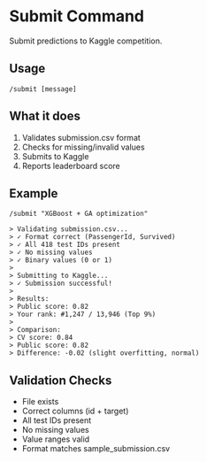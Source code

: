 # Submit Command

Submit predictions to Kaggle competition.

## Usage

```
/submit [message]
```

## What it does

1. Validates submission.csv format
2. Checks for missing/invalid values
3. Submits to Kaggle
4. Reports leaderboard score

## Example

```
/submit "XGBoost + GA optimization"

> Validating submission.csv...
> ✓ Format correct (PassengerId, Survived)
> ✓ All 418 test IDs present
> ✓ No missing values
> ✓ Binary values (0 or 1)
>
> Submitting to Kaggle...
> ✓ Submission successful!
>
> Results:
> Public score: 0.82
> Your rank: #1,247 / 13,946 (Top 9%)
>
> Comparison:
> CV score: 0.84
> Public score: 0.82
> Difference: -0.02 (slight overfitting, normal)
```

## Validation Checks

- File exists
- Correct columns (id + target)
- All test IDs present
- No missing values
- Value ranges valid
- Format matches sample_submission.csv
